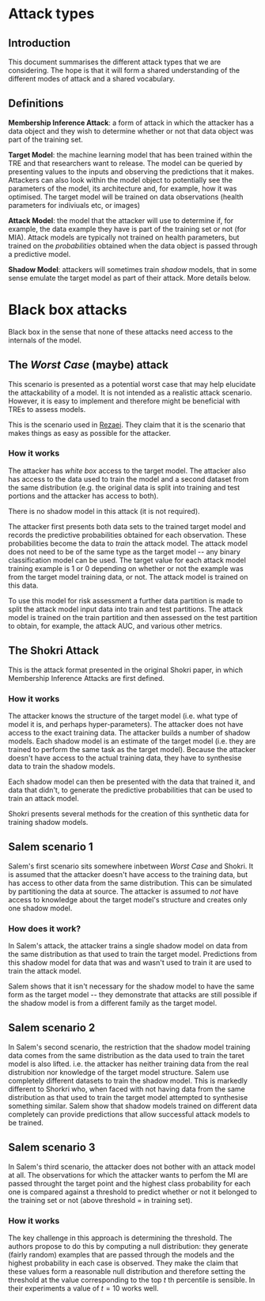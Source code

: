# Attack types

## Introduction

This document summarises the different attack types that we are considering. The hope is that it will form a shared understanding of the different modes of attack and a shared vocabulary.

## Definitions

**Membership Inference Attack**: a form of attack in which the attacker has a data object and they wish to determine whether or not that data object was part of the training set.

**Target Model**: the machine learning model that has been trained within the TRE and that researchers want to release. The model can be queried by presenting values to the inputs and observing the predictions that it makes. Attackers can also look within the model object to potentially see the parameters of the model, its architecture and, for example, how it was optimised. The target model will be trained on data observations (health parameters for indiviuals etc, or images)

**Attack Model**: the model that the attacker will use to determine if, for example, the data example they have is part of the training set or not (for MIA). Attack models are typically not trained on health parameters, but trained on the _probabilities_ obtained when the data object is passed through a predictive model.

**Shadow Model**: attackers will sometimes train _shadow_ models, that in some sense emulate the target model as part of their attack. More details below.

# Black box attacks

Black box in the sense that none of these attacks need access to the internals of the model.

## The _Worst Case_ (maybe) attack

This scenario is presented as a potential worst case that may help elucidate the attackability of a model. It is not intended as a realistic attack scenario. However, it is easy to implement and therefore might be beneficial with TREs to assess models.

This is the scenario used in [Rezaei](https://openaccess.thecvf.com/content/CVPR2021/papers/Rezaei_On_the_Difficulty_of_Membership_Inference_Attacks_CVPR_2021_paper.pdf). They claim that it is the scenario that makes things as easy as possible for the attacker.

### How it works

The attacker has _white box_ access to the target model. The attacker also has access to the data used to train the model and a second dataset from the same distribution (e.g. the original data is split into training and test portions and the attacker has access to both).

There is no shadow model in this attack (it is not required).

The attacker first presents both data sets to the trained target model and records the predictive probabilities obtained for each observation. These probabilities become the data to _train_ the attack model. The attack model does not need to be of the same type as the target model -- any binary classification model can be used. The target value for each attack model training example is 1 or 0 depending on whether or not the example was from the target model training data, or not. The attack model is trained on this data.

To use this model for risk assessment a further data partition is made to split the attack model input data into train and test partitions. The attack model is trained on the train partition and then assessed on the test partition to obtain, for example, the attack AUC, and various other metrics.

## The Shokri Attack

This is the attack format presented in the original Shokri paper, in which Membership Inference Attacks are first defined.

### How it works

The attacker knows the structure of the target model (i.e. what type of model it is, and perhaps hyper-parameters). The attacker does not have access to the exact training data. The attacker builds a number of shadow models. Each shadow model is an estimate of the target model (i.e. they are trained to perform the same task as the target model). Because the attacker doesn't have access to the actual training data, they have to synthesise data to train the shadow models.

Each shadow model can then be presented with the data that trained it, and data that didn't, to generate the predictive probabilities that can be used to train an attack model.

Shokri presents several methods for the creation of this synthetic data for training shadow models.

## Salem scenario 1

Salem's first scenario sits somewhere inbetween _Worst Case_ and Shokri. It is assumed that the attacker doesn't have access to the training data, but has access to other data from the same distribution. This can be simulated by partitioning the data at source. The attacker is assumed to _not_ have access to knowledge about the target model's structure and creates only one shadow model.

### How does it work?

In Salem's attack, the attacker trains a single shadow model on data from the same distribution as that used to train the target model. Predictions from this shadow model for data that was and wasn't used to train it are used to train the attack model.

Salem shows that it isn't necessary for the shadow model to have the same form as the target model -- they demonstrate that attacks are still possible if the shadow model is from a different family as the target model.

## Salem scenario 2

In Salem's second scenario, the restriction that the shadow model training data comes from the same distribution as the data used to train the taret model is also lifted. i.e. the attacker has neither training data from the real distrubition nor knowledge of the target model structure. Salem use completely different datasets to train the shadow model. This is markedly different to Shorkri who, when faced with not having data from the same distribution as that used to train the target model attempted to synthesise something similar. Salem show that shadow models trained on different data completely can provide predictions that allow successful attack models to be trained.

## Salem scenario 3

In Salem's third scenario, the attacker does not bother with an attack model at all. The observations for which the attacker wants to perfom the MI are passed throught the target point and the highest class probability for each one is compared against a threshold to predict whether or not it belonged to the training set or not (above threshold = in training set).

### How it works

The key challenge in this approach is determining the threshold. The authors propose to do this by computing a null distribution: they generate (fairly random) examples that are passed through the models and the highest probability in each case is observed. They make the claim that these values form a reasonable null distribution and therefore setting the threshold at the value corresponding to the top $t$ th percentile is sensible. In their experiments a value of $t=10$ works well.
